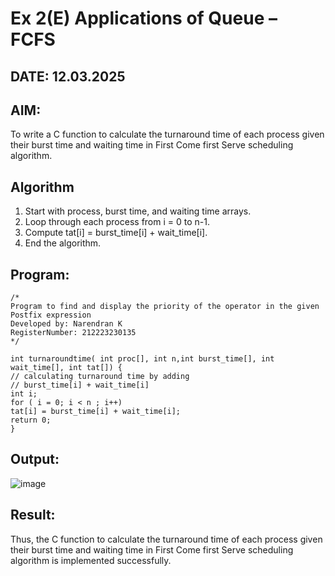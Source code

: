 # Ex 2(E) Applications of Queue – FCFS
## DATE: 12.03.2025
## AIM:
To write a C function to calculate the turnaround time of each process given their burst time and waiting time in First Come first Serve scheduling algorithm.
## Algorithm
1. Start with process, burst time, and waiting time arrays.
2. Loop through each process from i = 0 to n-1.
3. Compute tat[i] = burst_time[i] + wait_time[i].
4. End the algorithm.

## Program:
```
/*
Program to find and display the priority of the operator in the given Postfix expression
Developed by: Narendran K
RegisterNumber: 212223230135
*/

int turnaroundtime( int proc[], int n,int burst_time[], int wait_time[], int tat[]) {
// calculating turnaround time by adding
// burst_time[i] + wait_time[i]
int i;
for ( i = 0; i < n ; i++)
tat[i] = burst_time[i] + wait_time[i];
return 0;
}
```

## Output:
![image](https://github.com/user-attachments/assets/aefc48f6-da62-4d16-9e1f-c167b8cae638)



## Result:
Thus, the C function to calculate the turnaround time of each process given their burst time and waiting time in First Come first Serve scheduling algorithm is implemented successfully.
